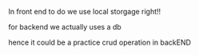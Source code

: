 In front end to do we use local storgage right!!

for backend we actually uses a db

hence it could be a practice crud operation in backEND